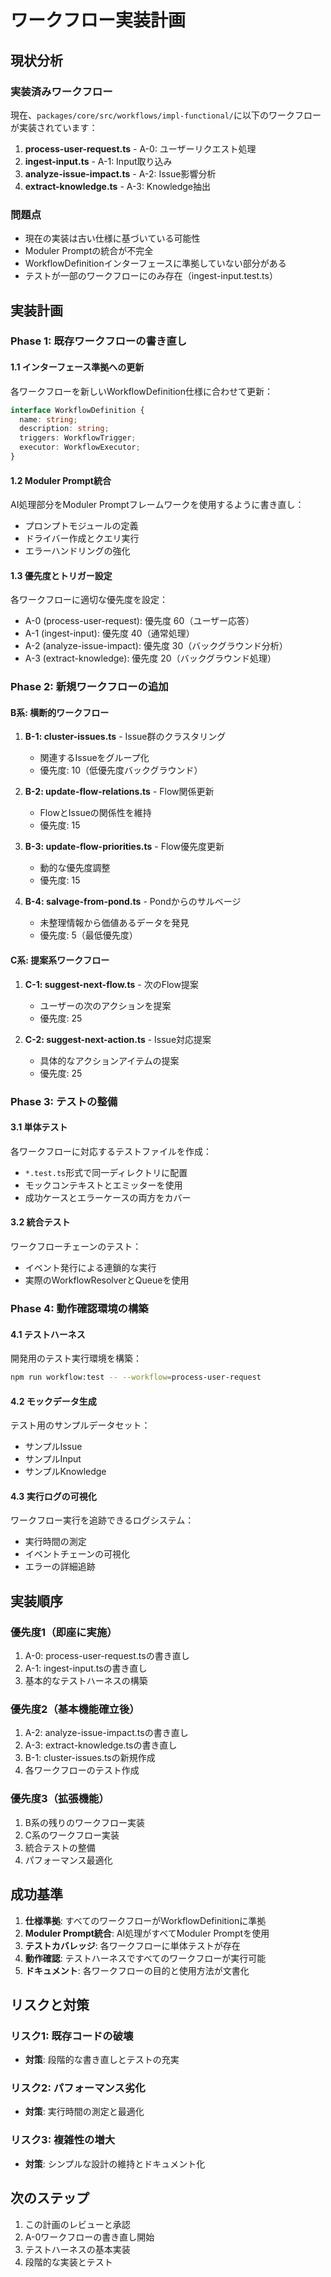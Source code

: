 # ワークフロー実装計画

## 現状分析

### 実装済みワークフロー
現在、`packages/core/src/workflows/impl-functional/`に以下のワークフローが実装されています：

1. **process-user-request.ts** - A-0: ユーザーリクエスト処理
2. **ingest-input.ts** - A-1: Input取り込み
3. **analyze-issue-impact.ts** - A-2: Issue影響分析
4. **extract-knowledge.ts** - A-3: Knowledge抽出

### 問題点
- 現在の実装は古い仕様に基づいている可能性
- Moduler Promptの統合が不完全
- WorkflowDefinitionインターフェースに準拠していない部分がある
- テストが一部のワークフローにのみ存在（ingest-input.test.ts）

## 実装計画

### Phase 1: 既存ワークフローの書き直し

#### 1.1 インターフェース準拠への更新
各ワークフローを新しいWorkflowDefinition仕様に合わせて更新：

```typescript
interface WorkflowDefinition {
  name: string;
  description: string;
  triggers: WorkflowTrigger;
  executor: WorkflowExecutor;
}
```

#### 1.2 Moduler Prompt統合
AI処理部分をModuler Promptフレームワークを使用するように書き直し：
- プロンプトモジュールの定義
- ドライバー作成とクエリ実行
- エラーハンドリングの強化

#### 1.3 優先度とトリガー設定
各ワークフローに適切な優先度を設定：
- A-0 (process-user-request): 優先度 60（ユーザー応答）
- A-1 (ingest-input): 優先度 40（通常処理）
- A-2 (analyze-issue-impact): 優先度 30（バックグラウンド分析）
- A-3 (extract-knowledge): 優先度 20（バックグラウンド処理）

### Phase 2: 新規ワークフローの追加

#### B系: 横断的ワークフロー
1. **B-1: cluster-issues.ts** - Issue群のクラスタリング
   - 関連するIssueをグループ化
   - 優先度: 10（低優先度バックグラウンド）

2. **B-2: update-flow-relations.ts** - Flow関係更新
   - FlowとIssueの関係性を維持
   - 優先度: 15

3. **B-3: update-flow-priorities.ts** - Flow優先度更新
   - 動的な優先度調整
   - 優先度: 15

4. **B-4: salvage-from-pond.ts** - Pondからのサルベージ
   - 未整理情報から価値あるデータを発見
   - 優先度: 5（最低優先度）

#### C系: 提案系ワークフロー
1. **C-1: suggest-next-flow.ts** - 次のFlow提案
   - ユーザーの次のアクションを提案
   - 優先度: 25

2. **C-2: suggest-next-action.ts** - Issue対応提案
   - 具体的なアクションアイテムの提案
   - 優先度: 25

### Phase 3: テストの整備

#### 3.1 単体テスト
各ワークフローに対応するテストファイルを作成：
- `*.test.ts`形式で同一ディレクトリに配置
- モックコンテキストとエミッターを使用
- 成功ケースとエラーケースの両方をカバー

#### 3.2 統合テスト
ワークフローチェーンのテスト：
- イベント発行による連鎖的な実行
- 実際のWorkflowResolverとQueueを使用

### Phase 4: 動作確認環境の構築

#### 4.1 テストハーネス
開発用のテスト実行環境を構築：
```bash
npm run workflow:test -- --workflow=process-user-request
```

#### 4.2 モックデータ生成
テスト用のサンプルデータセット：
- サンプルIssue
- サンプルInput
- サンプルKnowledge

#### 4.3 実行ログの可視化
ワークフロー実行を追跡できるログシステム：
- 実行時間の測定
- イベントチェーンの可視化
- エラーの詳細追跡

## 実装順序

### 優先度1（即座に実施）
1. A-0: process-user-request.tsの書き直し
2. A-1: ingest-input.tsの書き直し
3. 基本的なテストハーネスの構築

### 優先度2（基本機能確立後）
1. A-2: analyze-issue-impact.tsの書き直し
2. A-3: extract-knowledge.tsの書き直し
3. B-1: cluster-issues.tsの新規作成
4. 各ワークフローのテスト作成

### 優先度3（拡張機能）
1. B系の残りのワークフロー実装
2. C系のワークフロー実装
3. 統合テストの整備
4. パフォーマンス最適化

## 成功基準

1. **仕様準拠**: すべてのワークフローがWorkflowDefinitionに準拠
2. **Moduler Prompt統合**: AI処理がすべてModuler Promptを使用
3. **テストカバレッジ**: 各ワークフローに単体テストが存在
4. **動作確認**: テストハーネスですべてのワークフローが実行可能
5. **ドキュメント**: 各ワークフローの目的と使用方法が文書化

## リスクと対策

### リスク1: 既存コードの破壊
- **対策**: 段階的な書き直しとテストの充実

### リスク2: パフォーマンス劣化
- **対策**: 実行時間の測定と最適化

### リスク3: 複雑性の増大
- **対策**: シンプルな設計の維持とドキュメント化

## 次のステップ

1. この計画のレビューと承認
2. A-0ワークフローの書き直し開始
3. テストハーネスの基本実装
4. 段階的な実装とテスト